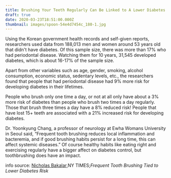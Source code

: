 ```yaml
---
title: Brushing Your Teeth Regularly Can Be Linked to A Lower Diabetes Risk
draft: true
date: 2020-03-23T18:51:00.000Z
thumbnail: images/spoon-54e4d7454c_180-1.jpg
---
```

Using the Korean government health records and self-given reports, researchers used data from 188,013 men and women around 53 years old that didn't have diabetes. Of this sample size, there was more than 17% who had periodontal disease. Watching them for 10 years, 31,545 developed diabetes, which is about 16-17% of the sample size.

Apart from other variables such as age, gender, smoking, alcohol consumption, economic status, sedentary levels, etc., the researchers found that people that had periodontal disease had 9% more risk for developing diabetes in their lifetimes.

People who brush only one time a day, or not at all only have about a 3% more risk of diabetes than people who brush two times a day regularly. Those that brush three times a day have a 8% reduced risk! People that have lost 15+ teeth are associated with a 21% increased risk for developing diabetes.

Dr. Yoonkyung Chang, a professor of neurology at Ewha Womans University in Seoul said, “Frequent tooth brushing reduces local inflammation and bacteremia, and if good brushing habits persist for a long time, this can affect systemic diseases.” Of course healthy habits like eating right and exercising regularly have a bigger affect on diabetes control, but toothbrushing does have an impact.

info source: [Nicholas Bakalar,](https://www.nytimes.com/by/nicholas-bakalar)NY TIMES;*Frequent Tooth Brushing Tied to Lower Diabetes Risk*